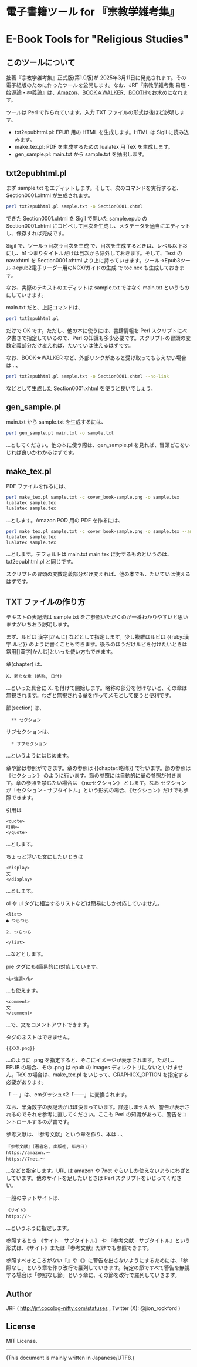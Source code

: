 # 電子書籍ツール for 『宗教学雑考集』
# E-Book Tools for "Religious Studies"

<!-- Time-stamp: "2025-02-05T18:01:59Z" -->

## このツールについて

拙著『宗教学雑考集』正式版(第1.0版)が 2025年3月11日に発売されます。その電子組版のために作ったツールを公開します。なお、JRF『宗教学雑考集 易理・始源論・神義論』は、[Amazon](https://www.amazon.co.jp/dp/B0DS54K2ZT)、[BOOK☆WALKER](https://bookwalker.jp/de319f05c6-3292-4c46-99e7-1e8e42269b60/)、[BOOTH](https://j-rockford.booth.pm/items/5358889)でお求めになれます。

ツールは Perl で作られています。入力 TXT ファイルの形式は後ほど説明します。

  * txt2epubhtml.pl: EPUB 用の HTML を生成します。HTML は Sigil に読み込みます。
  * make_tex.pl: PDF を生成するための lualatex 用 TeX を生成します。
  * gen_sample.pl: main.txt から sample.txt を抽出します。


## txt2epubhtml.pl

まず sample.txt をエディットします。そして、次のコマンドを実行すると、Section0001.xhtml が生成されます。

```sh
perl txt2epubhtml.pl sample.txt -o Section0001.xhtml
```

できた Section0001.xhtml を Sigil で開いた sample.epub の Section0001.xhtml にコピペして目次を生成し、メタデータを適当にエディットし、保存すれば完成です。

Sigil で、ツール→目次→目次を生成 で、目次を生成するときは、レベル以下:3にし、h1 つまりタイトルだけは目次から除外しておきます。そして、Text の nav.xhtml を Section0001.xhtml より上に持っていきます。ツール→Epub3ツール→epub2電子リーダー用のNCX/ガイドの生成 で toc.ncx も生成しておきます。

なお、実際のテキストのエディットは sample.txt ではなく main.txt というものにしていきます。

main.txt だと、上記コマンドは、

```sh
perl txt2epubhtml.pl
```

だけで OK です。ただし、他の本に使うには、書肆情報を Perl スクリプトにベタ書きで指定しているので、Perl の知識も多少必要です。スクリプトの冒頭の変数定義部分だけ変えれば、たいていは使えるはずです。

なお、BOOK☆WALKER など、外部リンクがあると受け取ってもらえない場合は…、

```sh
perl txt2epubhtml.pl sample.txt -o Section0001.xhtml --no-link
```

などとして生成した Section0001.xhtml を使うと良いでしょう。


## gen_sample.pl

main.txt から sample.txt を生成するには、

```sh
perl gen_sample.pl main.txt -o sample.txt
```

…としてください。他の本に使う際は、gen_sample.pl を見れば、冒頭どこをいじれば良いかわかるはずです。


## make_tex.pl

PDF ファイルを作るには、

```sh
perl make_tex.pl sample.txt -c cover_book-sample.png -o sample.tex
lualatex sample.tex
lualatex sample.tex
```

…とします。Amazon POD 用の PDF を作るには、

```sh
perl make_tex.pl sample.txt -c cover_book-sample.png -o sample.tex --amazon
lualatex sample.tex
lualatex sample.tex
```

…とします。デフォルトは main.txt main.tex に対するものというのは、txt2epubhtml.pl と同じです。

スクリプトの冒頭の変数定義部分だけ変えれば、他の本でも、たいていは使えるはずです。


## TXT ファイルの作り方

テキストの表記法は sample.txt をご参照いただくのが一番わかりやすいと思いますがいちおう説明します。

まず、ルビは 漢字\[かんじ\] などとして指定します。少し複雑はルビは \{\{ruby:漢字:ルビ\}\} のように書くこともできます。後ろのほうだけルビを付けたいときは常用\[\]漢字\[かんじ\]といった使い方もできます。

章(chapter) は、

```
X. 新たな章 (略称, 日付)
```

…といった具合に X\. を付けて開始します。略称の部分を付けないと、その章は無視されます。わざと無視される章を作ってメモとして使うと便利です。

節(section) は、

```
  ** セクション
```

サブセクションは、

```
  * サブセクション
```

…というようにはじめます。

章や節は参照ができます。章の参照は \{\{chapter:略称\}\} で行います。節の参照は 《セクション》 のように行います。節の参照には自動的に章の参照が付きます。章の参照を禁じたい場合は 《nc:セクション》 とします。なお セクション が「セクション - サブタイトル」という形式の場合、《セクション》だけでも参照できます。

引用は

```
<quote>
引用〜
</quote>
```

…とします。

ちょっと浮いた文にしたいときは

```
<display>
文
</display>
```

…とします。

ol や ul タグに相当するリストなどは簡易にしか対応していません。

```
<list>
● つらつら

2. つらつら

</list>
```

…などとします。

pre タグにも(簡易的に)対応しています。

```
<b>強調</b>
```

…も使えます。

```
<comment>
文
</comment>
```

…で、文をコメントアウトできます。

タグのネストはできません。

```
{{XXX.png}}
```

…のように .png を指定すると、そこにイメージが表示されます。ただし、EPUB の場合、その .png は epub の Images ディレクトリにないといけません。TeX の場合は、make_tex.pl をいじって、GRAPHICX_OPTION を指定する必要があります。

「 -- 」は、emダッシュ×2「——」に変換されます。

なお、半角数字の表記法がほぼ決まっています。詳述しませんが、警告が表示されるのでそれを参考に直してください。ここも Perl の知識があって、警告をコントロールするのが吉です。

参考文献は、「参考文献」という章を作り、本は…、

```
『参考文献』(著者名, 出版社, 年月日)
https://amazon.〜
https://7net.〜
```

…などと指定します。URL は amazon や 7net ぐらいしか使えないようにわざとしています。他のサイトを足したいときは Perl スクリプトをいじってください。

一般のネットサイトは、

```
《サイト》  
https://〜
```

…というふうに指定します。

参照するとき 《サイト - サブタイトル》 や 『参考文献 - サブタイトル』という形式は、《サイト》または『参考文献』だけでも参照できます。

参照すべきところがない『』や《》に警告を出さないようにするためには、「参照なし」という章を作り改行で羅列していきます。特定の節ですべて警告を無視する場合は「参照なし節」という章に、その節を改行で羅列していきます。


## Author

JRF ( http://jrf.cocolog-nifty.com/statuses , Twitter (X): @jion_rockford )


## License

MIT License.


----
(This document is mainly written in Japanese/UTF8.)
